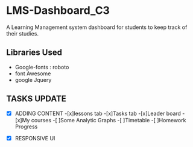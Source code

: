 # LMS-Dashboard_C3
A Learning Management system dashboard for students to keep track of their studies.

## Libraries Used
* Google-fonts : roboto
* font Awesome
* google Jquery

## TASKS UPDATE
-[x] ADDING CONTENT
-[x]lessons tab
-[x]Tasks tab 
-[x]Leader board 
-[x]My courses 
-[ ]Some Analytic Graphs
-[ ]Timetable
-[ ]Homework Progress
-[x] RESPONSIVE UI

